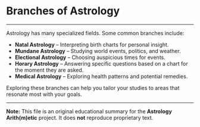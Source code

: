 # Branches of Astrology

---

Astrology has many specialized fields. Some common branches include:

- **Natal Astrology** – Interpreting birth charts for personal insight.
- **Mundane Astrology** – Studying world events, politics, and weather.
- **Electional Astrology** – Choosing auspicious times for events.
- **Horary Astrology** – Answering specific questions based on a chart for the moment they are asked.
- **Medical Astrology** – Exploring health patterns and potential remedies.

Exploring these branches can help you tailor your studies to areas that resonate most with your goals.

---

**Note:**
This file is an original educational summary for the **Astrology Arith(m)etic** project. It does **not** reproduce proprietary text.
